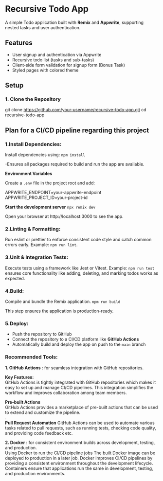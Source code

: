 # Recursive Todo App
A simple Todo application built with **Remix** and **Appwrite**, supporting nested tasks and user authentication.

## Features
- User signup and authentication via Appwrite
- Recursive todo list (tasks and sub-tasks)
- Client-side form validation for signup form (Bonus Task)
- Styled pages with colored theme

## Setup
### 1. Clone the Repository

git clone https://github.com/your-username/recursive-todo-app.git
cd recursive-todo-app

## Plan for a CI/CD pipeline regarding this project

### 1.Install Dependencies:
Install dependencies using:
`npm install`

-Ensures all packages required to build and run the app are available.

**Environment Variables**

Create a `.env` file in the project root and add:

APPWRITE_ENDPOINT=your-appwrite-endpoint  
APPWRITE_PROJECT_ID=your-project-id  

**Start the development server**
`npx remix dev`

Open your browser at http://localhost:3000 to see the app.

### 2.Linting & Formatting:
Run eslint or prettier to enforce consistent code style and catch common errors early.
Example: `npm run lint`.

### 3.Unit & Integration Tests:
Execute tests using a framework like Jest or Vitest.
Example: `npm run test` ensures core functionality like adding, deleting, and marking todos works as expected.

### 4.Build:
Compile and bundle the Remix application.
`npm run build`

This step ensures the application is production-ready.

### 5.Deploy:

- Push the repository to GitHub  
- Connect the repository to a CI/CD platform like **GitHub Actions**  
- Automatically build and deploy the app on push to the `main` branch

### Recommended Tools:
**1. GitHub Actions** : for seamless integration with GitHub repositories.   

**Key Features:**  
GitHub Actions is tightly integrated with GitHub repositories which makes it easy to set up and manage CI/CD pipelines. This integration simplifies the workflow and improves collaboration among team members.    

**Pre-built Actions**  
GitHub Actions provides a marketplace of pre-built actions that can be used to extend and customize the pipeline.  
.   
**Pull Request Automation**
GitHub Actions can be used to automate various tasks related to pull requests, such as running tests, checking code quality, and providing code feedback etc.  

**2. Docker** : for consistent environment builds across development, testing, and production.  
Using Docker to run the CI/CD pipeline jobs
The built Docker image can be deployed to production in a later job.
Docker improves CI/CD pipelines by providing a consistent environment throughout the development lifecycle. Containers ensure that applications run the same in development, testing, and production environments.
